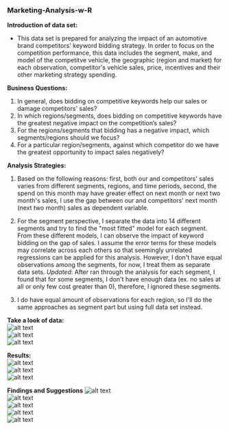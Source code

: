 ### Marketing-Analysis-w-R
**Introduction of data set:**<br>
- This data set is prepared for analyzing the impact of an automotive brand competitors' keyword bidding strategy. In order to focus on the competition performance, this data includes the segment, make, and model of the competitve vehicle, the geographic (region and market) for each observation, competitor's vehicle sales, price, incentives and their other marketing strategy spending.
  
**Business Questions:**<br>
1. In general, does bidding on competitive keywords help our sales or damage competitors' sales?
2. In which regions/segments, does bidding on competitive keywords have the greatest negative impact on the competition’s sales?
3. For the regions/segments that bidding has a negative impact, which segments/regions should we focus?
4. For a particular region/segments, against which competitor do we have the greatest opportunity to impact sales negatively? 

**Analysis Strategies:**<br>
1. Based on the following reasons: first, both our and competitors' sales varies from different segments, regions, and time periods, second, the spend on this month may have greater effect on next month or next two month's sales, I use the gap between our and competitors' next month (next two month) sales as dependent variable.
2. For the segment perspective, I separate the data into 14 different segments and try to find the "most fitted" model for each segment. From these different models, I can observe the impact of keyword bidding on the gap of sales. I assume the error terms for these models may correlate across each others so that seemingly unrelated regressions can be applied for this analysis. However, I don't have equal observations among the segments, for now, I treat them as separate data sets.
*Updated*: After ran through the analysis for each segment, I found that for some segments, I don't have enough data (ex. no sales at all or only few cost greater than 0), therefore, I ignored these segments.<br>

3. I do have equal amount of observations for each region, so I'll do the same approaches as segment part but using full data set instead.

**Take a look of data:**<br>
![alt text](https://github.com/lucute/Marketing-Analysis-w-R/blob/master/Sales%20over%20time.png) <br>
![alt text](https://github.com/lucute/Marketing-Analysis-w-R/blob/master/Sales_over_time_by_month_eachyear.png) <br>
![alt text](https://github.com/lucute/Marketing-Analysis-w-R/blob/master/Sales_over_time_firstsegments.png) <br>

**Results:**<br>
![alt text](https://github.com/lucute/Marketing-Analysis-w-R/blob/master/Segment_results.png) <br>
![alt text](https://github.com/lucute/Marketing-Analysis-w-R/blob/master/Region_results1.png) <br>
![alt text](https://github.com/lucute/Marketing-Analysis-w-R/blob/master/Region_results2.png) <br>

**Findings and Suggestions** 
![alt text](https://github.com/lucute/Marketing-Analysis-w-R/blob/master/Suggestions.png) <br>
![alt text](https://github.com/lucute/Marketing-Analysis-w-R/blob/master/Segment1.png) <br>
![alt text](https://github.com/lucute/Marketing-Analysis-w-R/blob/master/Segment2.png) <br>
![alt text](https://github.com/lucute/Marketing-Analysis-w-R/blob/master/Region6.png) <br>
![alt text](https://github.com/lucute/Marketing-Analysis-w-R/blob/master/Region7.png) 

